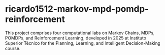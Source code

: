 # ricardo1512-markov-mpd-pomdp-reinforcement
This project comprises four computational labs on Markov Chains, MDPs, POMDPs, and Reinforcement Learning, developed in 2025 at Instituto Superior Técnico for the Planning, Learning, and Intelligent Decision-Making course.
